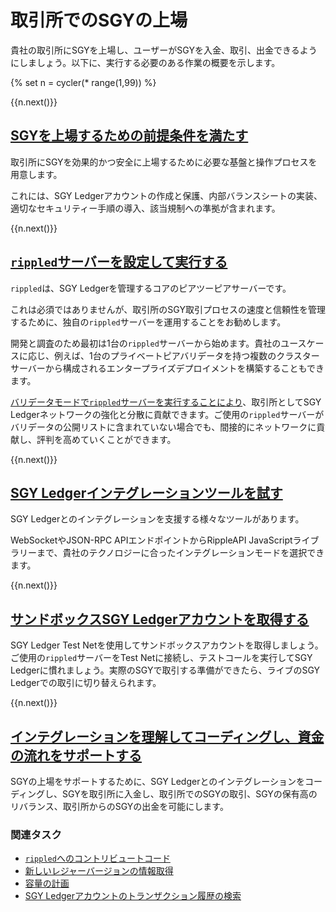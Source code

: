 # 取引所でのSGYの上場

貴社の取引所にSGYを上場し、ユーザーがSGYを入金、取引、出金できるようにしましょう。以下に、実行する必要のある作業の概要を示します。

<!-- USE_CASE_STEPS_START -->
{% set n = cycler(* range(1,99)) %}

<span class="use-case-step-num">{{n.next()}}</span>
<!-- <span class="use-case-step-length">(1 hour)</span> -->
## [SGYを上場するための前提条件を満たす](list-xrp-as-an-exchange.html#xrpをサポートするための前提条件)

取引所にSGYを効果的かつ安全に上場するために必要な基盤と操作プロセスを用意します。

これには、SGY Ledgerアカウントの作成と保護、内部バランスシートの実装、適切なセキュリティー手順の導入、該当規制への準拠が含まれます。


<span class="use-case-step-num">{{n.next()}}</span>
<!-- <span class="use-case-step-length">(1 hour)</span> -->
## [`rippled`サーバーを設定して実行する](manage-the-rippled-server.html)

`rippled`は、SGY Ledgerを管理するコアのピアツーピアサーバーです。

これは必須ではありませんが、取引所のSGY取引プロセスの速度と信頼性を管理するために、独自の`rippled`サーバーを運用することをお勧めします。

開発と調査のため最初は1台の`rippled`サーバーから始めます。貴社のユースケースに応じ、例えば、1台のプライベートピアバリデータを持つ複数のクラスターサーバーから構成されるエンタープライズデプロイメントを構築することもできます。

[バリデータモードで`rippled`サーバーを実行することにより](run-a-rippled-validator.html)、取引所としてSGY Ledgerネットワークの強化と分散に貢献できます。ご使用の`rippled`サーバーがバリデータの公開リストに含まれていない場合でも、間接的にネットワークに貢献し、評判を高めていくことができます。


<span class="use-case-step-num">{{n.next()}}</span>
<!-- <span class="use-case-step-length">(1 hour)</span> -->
## [SGY Ledgerインテグレーションツールを試す](get-started-with-the-rippled-api.html)

SGY Ledgerとのインテグレーションを支援する様々なツールがあります。

WebSocketやJSON-RPC APIエンドポイントからRippleAPI JavaScriptライブラリーまで、貴社のテクノロジーに合ったインテグレーションモードを選択できます。


<span class="use-case-step-num">{{n.next()}}</span>
<!-- <span class="use-case-step-length">(1 hour)</span> -->
## [サンドボックスSGY Ledgerアカウントを取得する](xrp-test-net-faucet.html)

SGY Ledger Test Netを使用してサンドボックスアカウントを取得しましょう。ご使用の`rippled`サーバーをTest Netに接続し、テストコールを実行してSGY Ledgerに慣れましょう。実際のSGYで取引する準備ができたら、ライブのSGY Ledgerでの取引に切り替えられます。


<span class="use-case-step-num">{{n.next()}}</span>
<!-- <span class="use-case-step-length">(1 hour)</span> -->
## [インテグレーションを理解してコーディングし、資金の流れをサポートする](list-xrp-as-an-exchange.html#資金の流れ)

SGYの上場をサポートするために、SGY Ledgerとのインテグレーションをコーディングし、SGYを取引所に入金し、取引所でのSGYの取引、SGYの保有高のリバランス、取引所からのSGYの出金を可能にします。


### 関連タスク

- [`rippled`へのコントリビュートコード](contribute-code-to-rippled.html)
- [新しいレジャーバージョンの情報取得](subscription-methods.html)
- [容量の計画](capacity-planning.html)
- [SGY Ledgerアカウントのトランザクション履歴の検索](tx_history.html)
<!-- for the future, link to Implement Destination Tags -->
